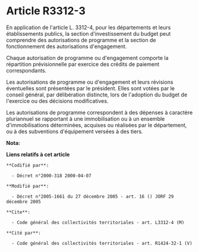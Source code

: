 # Article R3312-3

En application de l'article L. 3312-4, pour les départements et leurs établissements publics, la section d'investissement du
budget peut comprendre des autorisations de programme et la section de fonctionnement des autorisations d'engagement.

Chaque autorisation de programme ou d'engagement comporte la répartition prévisionnelle par exercice des crédits de paiement
correspondants.

Les autorisations de programme ou d'engagement et leurs révisions éventuelles sont présentées par le président. Elles sont
votées par le conseil général, par délibération distincte, lors de l'adoption du budget de l'exercice ou des décisions
modificatives.

Les autorisations de programme correspondent à des dépenses à caractère pluriannuel se rapportant à une immobilisation ou à
un ensemble d'immobilisations déterminées, acquises ou réalisées par le département, ou à des subventions d'équipement
versées à des tiers.

**Nota:**



**Liens relatifs à cet article**

	**Codifié par**:

	  - Décret n°2000-318 2000-04-07

	**Modifié par**:

	  - Décret n°2005-1661 du 27 décembre 2005 - art. 16 () JORF 29 décembre 2005

	**Cite**:

	  - Code général des collectivités territoriales - art. L3312-4 (M)

	**Cité par**:

	  - Code général des collectivités territoriales - art. R1424-32-1 (V)
